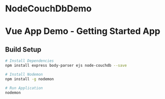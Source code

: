 # NodeCouchDbDemo

# Vue App Demo - Getting Started App

## Build Setup

``` bash
# Install Dependencies
npm install express body-parser ejs node-couchdb --save

# Install Nodemon
npm install -g nodemon

# Run Application
nodemon
```

